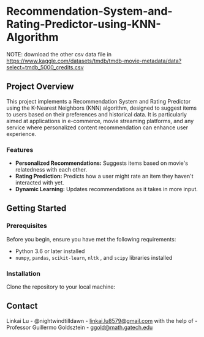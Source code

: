 # Recommendation-System-and-Rating-Predictor-using-KNN-Algorithm

NOTE: download the other csv data file in https://www.kaggle.com/datasets/tmdb/tmdb-movie-metadata/data?select=tmdb_5000_credits.csv

## Project Overview
This project implements a Recommendation System and Rating Predictor using the K-Nearest Neighbors (KNN) algorithm, designed to suggest items to users based on their preferences and historical data. It is particularly aimed at applications in e-commerce, movie streaming platforms, and any service where personalized content recommendation can enhance user experience.

### Features
- **Personalized Recommendations:** Suggests items based on movie's relatedness with each other.
- **Rating Prediction:** Predicts how a user might rate an item they haven't interacted with yet.
- **Dynamic Learning:** Updates recommendations as it takes in more input.

## Getting Started

### Prerequisites
Before you begin, ensure you have met the following requirements:
- Python 3.6 or later installed
- `numpy`, `pandas`, `scikit-learn`, `nltk` , and `scipy` libraries installed

### Installation
Clone the repository to your local machine:

## Contact
Linkai Lu - @nightwindtilldawn - linkai.lu8579@gmail.com
with the help of - Professor Guillermo Goldsztein - ggold@math.gatech.edu
